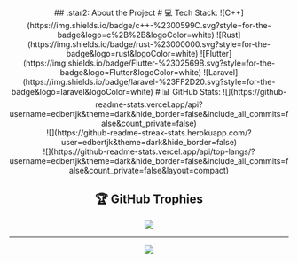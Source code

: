 <div align='center'>
## :star2: About the Project
# 💻 Tech Stack:
![C++](https://img.shields.io/badge/c++-%2300599C.svg?style=for-the-badge&logo=c%2B%2B&logoColor=white) ![Rust](https://img.shields.io/badge/rust-%23000000.svg?style=for-the-badge&logo=rust&logoColor=white) ![Flutter](https://img.shields.io/badge/Flutter-%2302569B.svg?style=for-the-badge&logo=Flutter&logoColor=white) ![Laravel](https://img.shields.io/badge/laravel-%23FF2D20.svg?style=for-the-badge&logo=laravel&logoColor=white)
# 📊 GitHub Stats:
![](https://github-readme-stats.vercel.app/api?username=edbertjk&theme=dark&hide_border=false&include_all_commits=false&count_private=false)<br/>
![](https://github-readme-streak-stats.herokuapp.com/?user=edbertjk&theme=dark&hide_border=false)<br/>
![](https://github-readme-stats.vercel.app/api/top-langs/?username=edbertjk&theme=dark&hide_border=false&include_all_commits=false&count_private=false&layout=compact)

## 🏆 GitHub Trophies
![](https://github-profile-trophy.vercel.app/?username=edbertjk&theme=radical&no-frame=false&no-bg=false&margin-w=4)

---
[![](https://visitcount.itsvg.in/api?id=edbertjk&icon=0&color=0)](https://visitcount.itsvg.in)

<!-- Proudly created with GPRM ( https://gprm.itsvg.in ) -->
</div>
